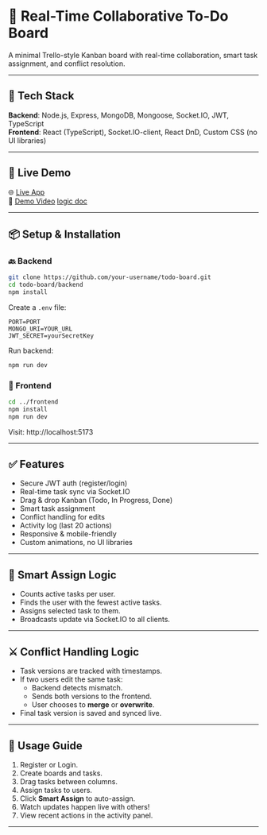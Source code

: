 # 🧠 Real-Time Collaborative To-Do Board

A minimal Trello-style Kanban board with real-time collaboration, smart task assignment, and conflict resolution.

---

## 🔧 Tech Stack

**Backend**: Node.js, Express, MongoDB, Mongoose, Socket.IO, JWT, TypeScript  
**Frontend**: React (TypeScript), Socket.IO-client, React DnD, Custom CSS (no UI libraries)

---

## 🚀 Live Demo

🌐 [Live App](https://todo-7u66.onrender.com/)  
🎥 [Demo Video](https://drive.google.com/file/d/1XyddzKVupM9cxccx3rsMZnsfCL4u5EeZ/view?usp=drive_link)
[logic doc](https://drive.google.com/file/d/131nF7dxAh_jS06QdHK4IRffxHECtm5at/view?usp=drive_link)

---

## 📦 Setup & Installation

### 🔙 Backend

```bash
git clone https://github.com/your-username/todo-board.git
cd todo-board/backend
npm install
```

Create a `.env` file:
```
PORT=PORT
MONGO_URI=YOUR_URL
JWT_SECRET=yourSecretKey
```

Run backend:
```bash
npm run dev
```

### 🎨 Frontend

```bash
cd ../frontend
npm install
npm run dev
```

Visit: http://localhost:5173

---

## ✅ Features

- Secure JWT auth (register/login)
- Real-time task sync via Socket.IO
- Drag & drop Kanban (Todo, In Progress, Done)
- Smart task assignment
- Conflict handling for edits
- Activity log (last 20 actions)
- Responsive & mobile-friendly
- Custom animations, no UI libraries

---

## 🧠 Smart Assign Logic

- Counts active tasks per user.
- Finds the user with the fewest active tasks.
- Assigns selected task to them.
- Broadcasts update via Socket.IO to all clients.

---

## ⚔️ Conflict Handling Logic

- Task versions are tracked with timestamps.
- If two users edit the same task:
  - Backend detects mismatch.
  - Sends both versions to the frontend.
  - User chooses to **merge** or **overwrite**.
- Final task version is saved and synced live.

---

## 📘 Usage Guide

1. Register or Login.
2. Create boards and tasks.
3. Drag tasks between columns.
4. Assign tasks to users.
5. Click **Smart Assign** to auto-assign.
6. Watch updates happen live with others!
7. View recent actions in the activity panel.

---

